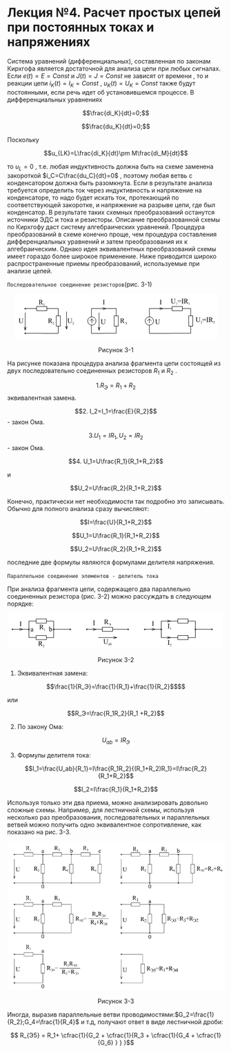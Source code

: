 # Лекция №4. Расчет простых цепей при постоянных токах и напряжениях
Система уравнений (дифференциальных), составленная по законам Кирхгофа является достаточной для анализа цепи при любых сигналах. Если $e(t)=E=Const$  и $J(t)=J=Const$ не зависят от времени , то и реакции цепи $i_K(t)=I_K=Const$ , $u_K(t)=U_K=Const$  также будут постоянными, если речь идет об установившемся процессе. В дифференциальных уравнениях 

```math
\frac{di_K}{dt}=0;
```

```math
\frac{du_K}{dt}=0;
```

Поскольку 

```math
u_{LK}=L\frac{di_K}{dt}\pm M\frac{di_M}{dt}
```
то $u_L=0$  , т.е. любая индуктивность должна быть на схеме заменена закороткой $i_C=C\frac{du_C}{dt}=0$ , поэтому любая ветвь с конденсатором должна быть разомкнута. Если в результате анализа требуется определить ток через индуктивность и напряжение на конденсаторе, то надо будет искать ток, протекающий по соответствующей закоротке, и напряжение на разрыве цепи, где был конденсатор.
В результате таких схемных преобразований останутся источники ЭДС и тока и резисторы. Описание преобразованной схемы по Кирхгофу даст систему алгебраических уравнений. Процедура преобразований в схеме конечно проще, чем процедура составления дифференциальных уравнений и затем преобразования их к алгебраическим. Однако идея эквивалентных преобразований схемы имеет гораздо более широкое применение. Ниже приводится широко распространенные приемы преобразований, используемые при анализе цепей.

`Последовательное соединение резисторов`(рис. 3-1)

<p align="center" > <img src="./pic/p_1.png"></p>
<p align="center" >Рисунок 3-1 </p>

На рисунке показана процедура анализа фрагмента цепи состоящей из двух последовательно соединенных резисторов $R_1$  и $R_2$ .

$$1. R_Э=R_1 +R_2$$ эквивалентная замена.

$$2. I_2=I_1=\frac{E}{R_2}$$ - закон Ома.

$$3. U_1=IR_1, U_2=IR_2$$ - закон Ома.

$$4. U_1=U\frac{R_1}{R_1+R_2}$$

и 

$$U_2=U\frac{R_2}{R_1+R_2}$$

Конечно, практически нет необходимости так подробно это записывать. Обычно для полного анализа сразу вычисляют:

```math
I=\frac{U}{R_1+R_2}
```

```math
U_1=U\frac{R_1}{R_1+R_2}
```

```math
U_2=U\frac{R_2}{R_1+R_2}
```

последние две формулы являются формулами делителя напряжения.

`Параллельное соединение элементов - делитель тока`

При анализа фрагмента цепи, содержащего два параллельно соединенных резистора (рис. 3-2) можно рассуждать в следующем порядке:

<p align="center" > <img src="./pic/p_2.png"></p>
<p align="center" >Рисунок 3-2 </p>


1. Эквивалентная замена:

```math
\frac{1}{R_Э}=\frac{1}{R_1}+\frac{1}{R_2}$$
```

или 

```math
R_Э=\frac{R_1R_2}{R_1 +R_2}
```

2. По закону Ома:

```math
U_{ab}=IR_Э
```
3. Формулы делителя тока:

 ```math
I_1=\frac{U_ab}{R_1}=I\frac{R_1R_2}{(R_1+R_2)R_1}=I\frac{R_2}{R_1+R_2}
```
 
 ```math
I_2=I\frac{R_1}{R_1+R_2}
```

Используя только эти два приема, можно анализировать довольно сложные схемы.
Например, для лестничной схемы, используя несколько раз преобразования, последовательных и параллельных ветвей можно получить одно эквивалентное сопротивление, как показано на рис. 3-3.

<p align="center" > <img src="./pic/p_3.png"></p>
<p align="center" >Рисунок 3-3 </p>

Иногда, выразив параллельные ветви проводимостями:$G_2=\frac{1}{R_2};G_4=\frac{1}{R_4}$ и т.д, получают ответ в виде лестничной дроби:

 ```math
   R_{Э5} = R_1+ \cfrac{1}{G_2 + \cfrac{1}{R_3 + \cfrac{1}{G_4 + \cfrac{1}{G_6} } } }
```
